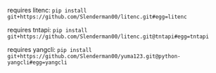 requires litenc: ```pip install git+https://github.com/Slenderman00/litenc.git#egg=litenc```

requires tntapi: ```pip install git+https://github.com/Slenderman00/litenc.git@tntapi#egg=tntapi```

requires yangcli: ```pip install git+https://github.com/Slenderman00/yuma123.git@python-yangcli#egg=yangcli```